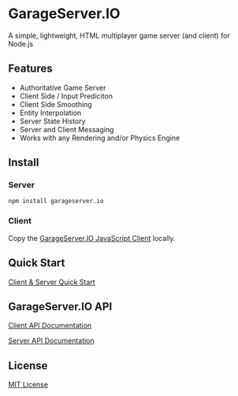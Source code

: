 # GarageServer.IO
A simple, lightweight, HTML multiplayer game server (and client) for Node.js

## Features
- Authoritative Game Server
- Client Side / Input Prediciton
- Client Side Smoothing
- Entity Interpolation
- Server State History
- Server and Client Messaging
- Works with any Rendering and/or Physics Engine

## Install

### Server

`npm install garageserver.io`

### Client

Copy the [GarageServer.IO JavaScript Client](https://github.com/jbillmann/GarageServer.IO/blob/master/client/garageserver.io.js) locally.

## Quick Start

[Client & Server Quick Start](https://github.com/jbillmann/GarageServer.IO/blob/master/documentation/QuickStart.md)

## GarageServer.IO API

[Client API Documentation](https://github.com/jbillmann/GarageServer.IO/blob/master/documentation/ClientAPI.md)

[Server API Documentation](https://github.com/jbillmann/GarageServer.IO/blob/master/documentation/ServerAPI.md)

## License

[MIT License](https://github.com/jbillmann/GarageServer.IO/blob/master/LICENSE.md)
